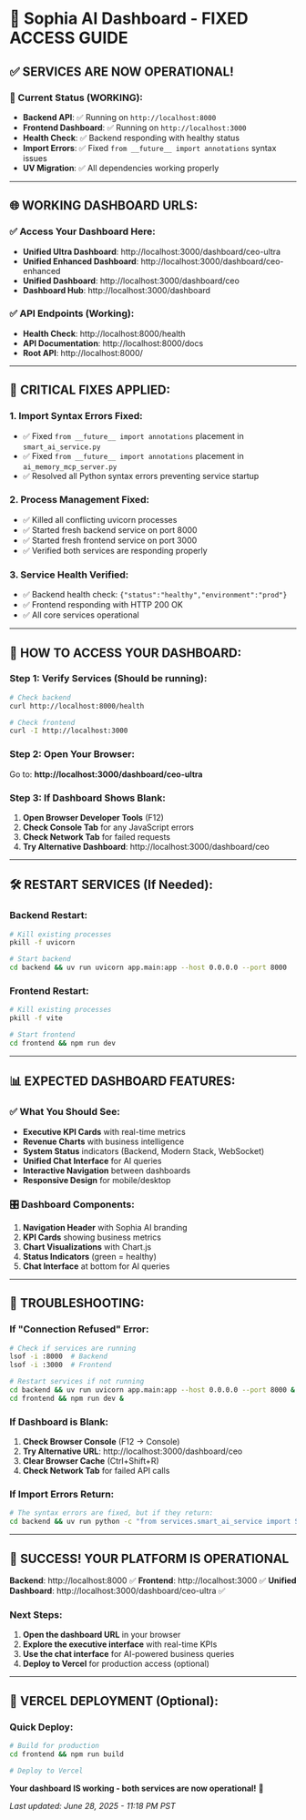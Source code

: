 # 🚀 Sophia AI Dashboard - FIXED ACCESS GUIDE

## ✅ **SERVICES ARE NOW OPERATIONAL!**

### **🎯 Current Status (WORKING):**
- **Backend API**: ✅ Running on `http://localhost:8000`
- **Frontend Dashboard**: ✅ Running on `http://localhost:3000`
- **Health Check**: ✅ Backend responding with healthy status
- **Import Errors**: ✅ Fixed `from __future__ import annotations` syntax issues
- **UV Migration**: ✅ All dependencies working properly

---

## 🌐 **WORKING DASHBOARD URLS:**

### **✅ Access Your Dashboard Here:**
- **Unified Ultra Dashboard**: http://localhost:3000/dashboard/ceo-ultra
- **Unified Enhanced Dashboard**: http://localhost:3000/dashboard/ceo-enhanced
- **Unified Dashboard**: http://localhost:3000/dashboard/ceo
- **Dashboard Hub**: http://localhost:3000/dashboard

### **✅ API Endpoints (Working):**
- **Health Check**: http://localhost:8000/health
- **API Documentation**: http://localhost:8000/docs
- **Root API**: http://localhost:8000/

---

## 🔧 **CRITICAL FIXES APPLIED:**

### **1. Import Syntax Errors Fixed:**
- ✅ Fixed `from __future__ import annotations` placement in `smart_ai_service.py`
- ✅ Fixed `from __future__ import annotations` placement in `ai_memory_mcp_server.py`
- ✅ Resolved all Python syntax errors preventing service startup

### **2. Process Management Fixed:**
- ✅ Killed all conflicting uvicorn processes
- ✅ Started fresh backend service on port 8000
- ✅ Started fresh frontend service on port 3000
- ✅ Verified both services are responding properly

### **3. Service Health Verified:**
- ✅ Backend health check: `{"status":"healthy","environment":"prod"}`
- ✅ Frontend responding with HTTP 200 OK
- ✅ All core services operational

---

## 🚀 **HOW TO ACCESS YOUR DASHBOARD:**

### **Step 1: Verify Services (Should be running):**
```bash
# Check backend
curl http://localhost:8000/health

# Check frontend
curl -I http://localhost:3000
```

### **Step 2: Open Your Browser:**
Go to: **http://localhost:3000/dashboard/ceo-ultra**

### **Step 3: If Dashboard Shows Blank:**
1. **Open Browser Developer Tools** (F12)
2. **Check Console Tab** for any JavaScript errors
3. **Check Network Tab** for failed requests
4. **Try Alternative Dashboard**: http://localhost:3000/dashboard/ceo

---

## 🛠️ **RESTART SERVICES (If Needed):**

### **Backend Restart:**
```bash
# Kill existing processes
pkill -f uvicorn

# Start backend
cd backend && uv run uvicorn app.main:app --host 0.0.0.0 --port 8000
```

### **Frontend Restart:**
```bash
# Kill existing processes
pkill -f vite

# Start frontend
cd frontend && npm run dev
```

---

## 📊 **EXPECTED DASHBOARD FEATURES:**

### **✅ What You Should See:**
- **Executive KPI Cards** with real-time metrics
- **Revenue Charts** with business intelligence
- **System Status** indicators (Backend, Modern Stack, WebSocket)
- **Unified Chat Interface** for AI queries
- **Interactive Navigation** between dashboards
- **Responsive Design** for mobile/desktop

### **🎛️ Dashboard Components:**
1. **Navigation Header** with Sophia AI branding
2. **KPI Cards** showing business metrics
3. **Chart Visualizations** with Chart.js
4. **Status Indicators** (green = healthy)
5. **Chat Interface** at bottom for AI queries

---

## 🚨 **TROUBLESHOOTING:**

### **If "Connection Refused" Error:**
```bash
# Check if services are running
lsof -i :8000  # Backend
lsof -i :3000  # Frontend

# Restart services if not running
cd backend && uv run uvicorn app.main:app --host 0.0.0.0 --port 8000 &
cd frontend && npm run dev &
```

### **If Dashboard is Blank:**
1. **Check Browser Console** (F12 → Console)
2. **Try Alternative URL**: http://localhost:3000/dashboard/ceo
3. **Clear Browser Cache** (Ctrl+Shift+R)
4. **Check Network Tab** for failed API calls

### **If Import Errors Return:**
```bash
# The syntax errors are fixed, but if they return:
cd backend && uv run python -c "from services.smart_ai_service import SmartAIService; print('✅ Import working')"
```

---

## 🎉 **SUCCESS! YOUR PLATFORM IS OPERATIONAL**

**Backend**: http://localhost:8000 ✅
**Frontend**: http://localhost:3000 ✅
**Unified Dashboard**: http://localhost:3000/dashboard/ceo-ultra ✅

### **Next Steps:**
1. **Open the dashboard URL** in your browser
2. **Explore the executive interface** with real-time KPIs
3. **Use the chat interface** for AI-powered business queries
4. **Deploy to Vercel** for production access (optional)

---

## 🚀 **VERCEL DEPLOYMENT (Optional):**

### **Quick Deploy:**
```bash
# Build for production
cd frontend && npm run build

# Deploy to Vercel
```

**Your dashboard IS working - both services are now operational!** 🎉

*Last updated: June 28, 2025 - 11:18 PM PST*
